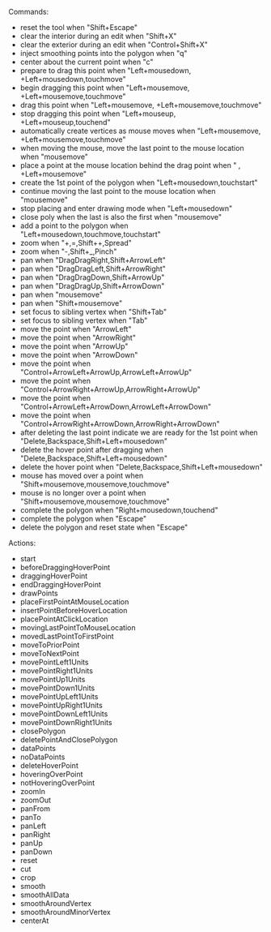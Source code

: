 Commands:

-   reset the tool when "Shift+Escape"
-   clear the interior during an edit when "Shift+X"
-   clear the exterior during an edit when "Control+Shift+X"
-   inject smoothing points into the polygon when "q"
-   center about the current point when "c"
-   prepare to drag this point when "Left+mousedown, +Left+mousedown,touchmove"
-   begin dragging this point when "Left+mousemove, +Left+mousemove,touchmove"
-   drag this point when "Left+mousemove, +Left+mousemove,touchmove"
-   stop dragging this point when "Left+mouseup, +Left+mouseup,touchend"
-   automatically create vertices as mouse moves when "Left+mousemove, +Left+mousemove,touchmove"
-   when moving the mouse, move the last point to the mouse location when "mousemove"
-   place a point at the mouse location behind the drag point when " , +Left+mousemove"
-   create the 1st point of the polygon when "Left+mousedown,touchstart"
-   continue moving the last point to the mouse location when "mousemove"
-   stop placing and enter drawing mode when "Left+mousedown"
-   close poly when the last is also the first when "mousemove"
-   add a point to the polygon when "Left+mousedown,touchmove,touchstart"
-   zoom when "+,=,Shift++,Spread"
-   zoom when "-,Shift+\_,Pinch"
-   pan when "DragDragRight,Shift+ArrowLeft"
-   pan when "DragDragLeft,Shift+ArrowRight"
-   pan when "DragDragDown,Shift+ArrowUp"
-   pan when "DragDragUp,Shift+ArrowDown"
-   pan when "mousemove"
-   pan when "Shift+mousemove"
-   set focus to sibling vertex when "Shift+Tab"
-   set focus to sibling vertex when "Tab"
-   move the point when "ArrowLeft"
-   move the point when "ArrowRight"
-   move the point when "ArrowUp"
-   move the point when "ArrowDown"
-   move the point when "Control+ArrowLeft+ArrowUp,ArrowLeft+ArrowUp"
-   move the point when "Control+ArrowRight+ArrowUp,ArrowRight+ArrowUp"
-   move the point when "Control+ArrowLeft+ArrowDown,ArrowLeft+ArrowDown"
-   move the point when "Control+ArrowRight+ArrowDown,ArrowRight+ArrowDown"
-   after deleting the last point indicate we are ready for the 1st point when "Delete,Backspace,Shift+Left+mousedown"
-   delete the hover point after dragging when "Delete,Backspace,Shift+Left+mousedown"
-   delete the hover point when "Delete,Backspace,Shift+Left+mousedown"
-   mouse has moved over a point when "Shift+mousemove,mousemove,touchmove"
-   mouse is no longer over a point when "Shift+mousemove,mousemove,touchmove"
-   complete the polygon when "Right+mousedown,touchend"
-   complete the polygon when "Escape"
-   delete the polygon and reset state when "Escape"

Actions:

-   start
-   beforeDraggingHoverPoint
-   draggingHoverPoint
-   endDraggingHoverPoint
-   drawPoints
-   placeFirstPointAtMouseLocation
-   insertPointBeforeHoverLocation
-   placePointAtClickLocation
-   movingLastPointToMouseLocation
-   movedLastPointToFirstPoint
-   moveToPriorPoint
-   moveToNextPoint
-   movePointLeft1Units
-   movePointRight1Units
-   movePointUp1Units
-   movePointDown1Units
-   movePointUpLeft1Units
-   movePointUpRight1Units
-   movePointDownLeft1Units
-   movePointDownRight1Units
-   closePolygon
-   deletePointAndClosePolygon
-   dataPoints
-   noDataPoints
-   deleteHoverPoint
-   hoveringOverPoint
-   notHoveringOverPoint
-   zoomIn
-   zoomOut
-   panFrom
-   panTo
-   panLeft
-   panRight
-   panUp
-   panDown
-   reset
-   cut
-   crop
-   smooth
-   smoothAllData
-   smoothAroundVertex
-   smoothAroundMinorVertex
-   centerAt

